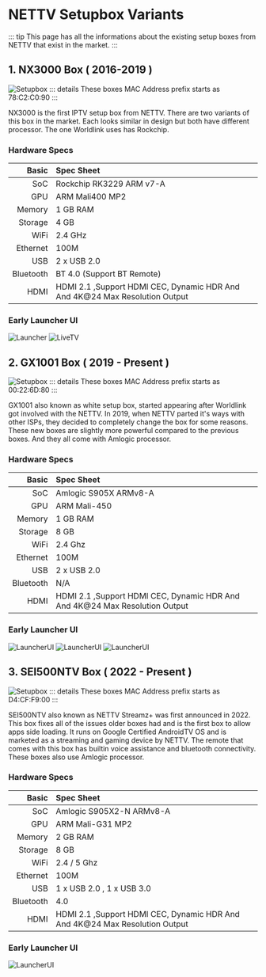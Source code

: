 # NETTV Setupbox Variants
::: tip
This page has all the informations about the existing setup boxes from NETTV that exist in the market.
:::

## 1. NX3000 Box ( 2016-2019 )

![Setupbox](/assets/og-box.jpg)
::: details
These boxes MAC Address prefix starts as 78:C2:C0:90
:::

NX3000 is the first IPTV setup box from NETTV. There are two variants of this box in the market. Each looks similar in design but both have different processor. The one Worldlink uses has Rockchip.

### Hardware Specs

Basic   | Spec Sheet
-------:|:-------------------------
SoC     | Rockchip RK3229 ARM v7-A 
GPU     | ARM Mali400 MP2
Memory  | 1 GB RAM
Storage | 4 GB
WiFi    | 2.4 GHz
Ethernet| 100M
USB     | 2 x USB 2.0
Bluetooth| BT 4.0 (Support BT Remote)
HDMI    | HDMI 2.1 ,Support HDMI CEC, Dynamic HDR And And 4K@24 Max Resolution Output

### Early Launcher UI

![Launcher](/assets/launcheruiv1.jpg)
![LiveTV](/assets/launcherui2v1.jpg)

## 2. GX1001 Box ( 2019 - Present )

![Setupbox](/assets/setupbox.jpg)
::: details
These boxes MAC Address prefix starts as  00:22:6D:80
:::

GX1001 also known as white setup box, started appearing after Worldlink got involved with the NETTV. In 2019, when NETTV parted it's ways with other ISPs, they decided to completely change the box for some reasons. These new boxes are slightly more powerful compared to the previous boxes. And they all come with Amlogic processor.

### Hardware Specs

Basic   | Spec Sheet
-------:|:-------------------------
SoC     | Amlogic S905X ARMv8-A 
GPU     | ARM Mali-450
Memory  | 1 GB RAM
Storage | 8 GB
WiFi    | 2.4 Ghz
Ethernet| 100M
USB     | 2 x USB 2.0
Bluetooth| N/A
HDMI    | HDMI 2.1 ,Support HDMI CEC, Dynamic HDR And And 4K@24 Max Resolution Output

### Early Launcher UI

![LauncherUI](/assets/launcheruiv2.jpg)
![LauncherUI](/assets/launcherui2v2.jpg)
![LauncherUI](/assets/launcherui3v2.jpg)

## 3. SEI500NTV Box ( 2022 - Present )

![Setupbox](/assets/streamzbox.png)
::: details
These boxes MAC Address prefix starts as D4:CF:F9:00
:::

SEI500NTV also known as NETTV Streamz+ was first announced in 2022. This box fixes all of the issues older boxes had and is the first box to allow apps side loading. It runs on Google Certified AndroidTV OS and is marketed as a streaming and gaming device by NETTV. The remote that comes with this box has builtin voice assistance and bluetooth connectivity. These boxes also use Amlogic processor.

### Hardware Specs

Basic   | Spec Sheet
-------:|:-------------------------
SoC     | Amlogic S905X2-N ARMv8-A
GPU     | ARM Mali-G31 MP2
Memory  | 2 GB RAM
Storage | 8 GB
WiFi    | 2.4 / 5 Ghz
Ethernet| 100M
USB     | 1 x USB 2.0 , 1 x USB 3.0
Bluetooth| 4.0
HDMI    | HDMI 2.1 ,Support HDMI CEC, Dynamic HDR And And 4K@24 Max Resolution Output

### Early Launcher UI

![LauncherUI](/assets/streamzui.jpg)